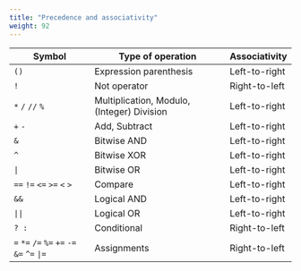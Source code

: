 ```yaml
---
title: "Precedence and associativity"
weight: 92
---
```


Symbol | Type of operation | Associativity
------ | ----------------- | -------------
`()`   | Expression parenthesis | Left-to-right
`!`    | Not operator | Right-to-left
`*` `/` `//` `%` | Multiplication, Modulo, (Integer) Division | Left-to-right
`+` `-` | Add, Subtract | Left-to-right
`&` | Bitwise AND | Left-to-right
`^` | Bitwise XOR | Left-to-right
<code>&#124;</code> | Bitwise OR | Left-to-right
`==` `!=` `<=` `>=` `<` `>` | Compare | Left-to-right
`&&` | Logical AND | Left-to-right
<code>&#124;&#124;</code> | Logical OR | Left-to-right
`? :` | Conditional | Right-to-left
`=` `*=` `/=` `%=` `+=` `-=` `&=` `^=` <code>&#124;=</code> | Assignments | Right-to-left
